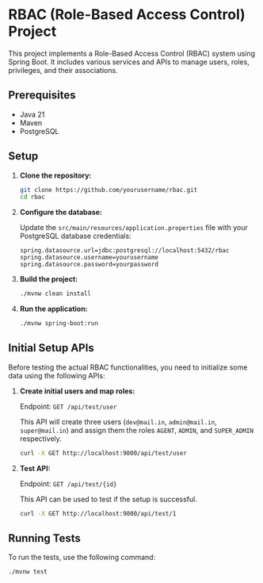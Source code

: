 # RBAC (Role-Based Access Control) Project

This project implements a Role-Based Access Control (RBAC) system using Spring Boot. It includes various services and APIs to manage users, roles, privileges, and their associations.

## Prerequisites

- Java 21
- Maven
- PostgreSQL

## Setup

1. **Clone the repository:**

    ```sh
    git clone https://github.com/yourusername/rbac.git
    cd rbac
    ```

2. **Configure the database:**

    Update the `src/main/resources/application.properties` file with your PostgreSQL database credentials:

    ```properties
    spring.datasource.url=jdbc:postgresql://localhost:5432/rbac
    spring.datasource.username=yourusername
    spring.datasource.password=yourpassword
    ```

3. **Build the project:**

    ```sh
    ./mvnw clean install
    ```

4. **Run the application:**

    ```sh
    ./mvnw spring-boot:run
    ```

## Initial Setup APIs

Before testing the actual RBAC functionalities, you need to initialize some data using the following APIs:

1. **Create initial users and map roles:**

    Endpoint: `GET /api/test/user`

    This API will create three users (`dev@mail.in`, `admin@mail.in`, `super@mail.in`) and assign them the roles `AGENT`, `ADMIN`, and `SUPER_ADMIN` respectively.

    ```sh
    curl -X GET http://localhost:9000/api/test/user
    ```

2. **Test API:**

    Endpoint: `GET /api/test/{id}`

    This API can be used to test if the setup is successful.

    ```sh
    curl -X GET http://localhost:9000/api/test/1
    ```

## Running Tests

To run the tests, use the following command:

```sh
./mvnw test
